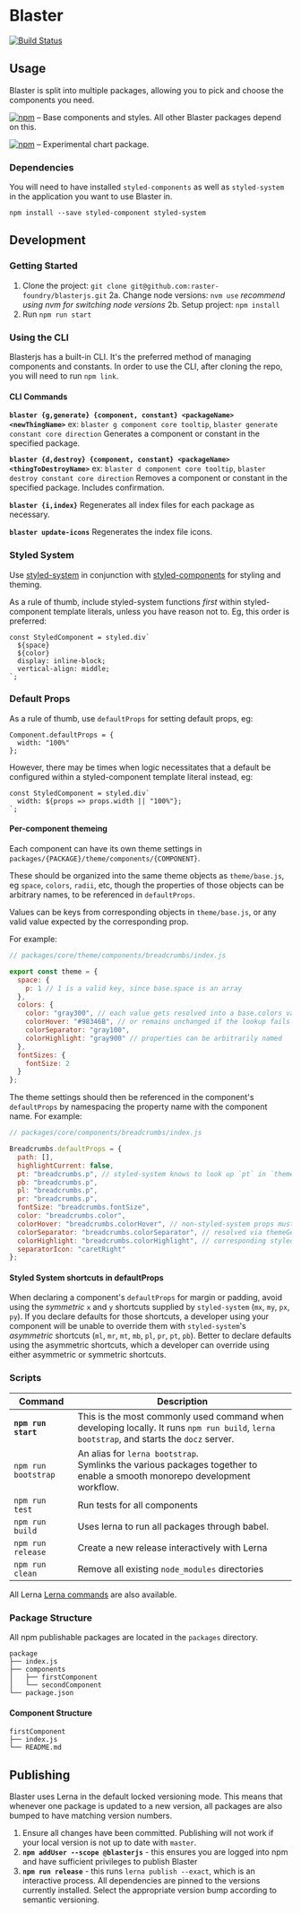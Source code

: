 # Blaster

[![Build Status](https://travis-ci.org/raster-foundry/blasterjs.svg?branch=master)](https://travis-ci.org/raster-foundry/blasterjs)

## Usage

Blaster is split into multiple packages, allowing you to pick and choose the components you need.

[![npm](https://img.shields.io/npm/v/@blasterjs/core.svg?label=@blasterjs/core)](https://www.npmjs.com/package/@blasterjs/core) &ndash; Base components and styles. All other Blaster packages depend on this.

[![npm](https://img.shields.io/npm/v/@blasterjs/chart.svg?label=@blasterjs/chart)](https://www.npmjs.com/package/@blasterjs/chart) &ndash; Experimental chart package.

### Dependencies

You will need to have installed `styled-components` as well as `styled-system` in the application you want to use Blaster in.

`npm install --save styled-component styled-system`

## Development

### Getting Started

1.  Clone the project: `git clone git@github.com:raster-foundry/blasterjs.git`
    2a. Change node versions: `nvm use` _recommend using nvm for switching node versions_
    2b. Setup project: `npm install`
2.  Run `npm run start`

### Using the CLI

Blasterjs has a built-in CLI.
It's the preferred method of managing components and constants.
In order to use the CLI, after cloning the repo, you will need to run `npm link`.

#### CLI Commands

**`blaster {g,generate} {component, constant} <packageName> <newThingName>`**
ex: `blaster g component core tooltip`, `blaster generate constant core direction`
Generates a component or constant in the specified package.

**`blaster {d,destroy} {component, constant} <packageName> <thingToDestroyName>`**
ex: `blaster d component core tooltip`, `blaster destroy constant core direction`
Removes a component or constant in the specified package. Includes confirmation.

**`blaster {i,index}`**
Regenerates all index files for each package as necessary.

**`blaster update-icons`**
Regenerates the index file icons.

### Styled System

Use [styled-system](https://jxnblk.com/styled-system/) in conjunction with
[styled-components](https://www.styled-components.com/) for styling and theming.

As a rule of thumb, include styled-system functions _first_ within styled-component
template literals, unless you have reason not to. Eg, this order is preferred:

```
const StyledComponent = styled.div`
  ${space}
  ${color}
  display: inline-block;
  vertical-align: middle;
`;
```

### Default Props

As a rule of thumb, use `defaultProps` for setting default props, eg:

```
Component.defaultProps = {
  width: "100%"
};
```

However, there may be times when logic necessitates that a default be configured
within a styled-component template literal instead, eg:

```
const StyledComponent = styled.div`
  width: ${props => props.width || "100%"};
`;
```

#### Per-component themeing

Each component can have its own theme settings in
`packages/{PACKAGE}/theme/components/{COMPONENT}`.

These should be organized into
the same theme objects as `theme/base.js`, eg `space`, `colors`, `radii`, etc,
though the properties of those objects can be arbitrary names, to be referenced
in `defaultProps`.

Values can be keys from corresponding objects in `theme/base.js`, or any valid
value expected by the corresponding prop.

For example:

```js
// packages/core/theme/components/breadcrumbs/index.js

export const theme = {
  space: {
    p: 1 // 1 is a valid key, since base.space is an array
  },
  colors: {
    color: "gray300", // each value gets resolved into a base.colors value
    colorHover: "#98346B", // or remains unchanged if the lookup fails
    colorSeparator: "gray100",
    colorHighlight: "gray900" // properties can be arbitrarily named
  },
  fontSizes: {
    fontSize: 2
  }
};
```

The theme settings should then be referenced in the component's `defaultProps`
by namespacing the property name with the component name. For example:

```js
// packages/core/components/breadcrumbs/index.js

Breadcrumbs.defaultProps = {
  path: [],
  highlightCurrent: false,
  pt: "breadcrumbs.p", // styled-system knows to look up `pt` in `theme.space`
  pb: "breadcrumbs.p",
  pl: "breadcrumbs.p",
  pr: "breadcrumbs.p",
  fontSize: "breadcrumbs.fontSize",
  color: "breadcrumbs.color",
  colorHover: "breadcrumbs.colorHover", // non-styled-system props must be
  colorSeparator: "breadcrumbs.colorSeparator", // resolved via themeGet() in the
  colorHighlight: "breadcrumbs.colorHighlight", // corresponding styled-component definition
  separatorIcon: "caretRight"
};
```

#### Styled System shortcuts in defaultProps

When declaring a component's `defaultProps` for margin or padding, avoid using the
_symmetric_ `x` and `y` shortcuts supplied by `styled-system` (`mx`, `my`, `px`, `py`).
If you declare defaults for those shortcuts, a developer using your component will
be unable to override them with `styled-system`'s _asymmetric_ shortcuts
(`ml`, `mr`, `mt`, `mb`, `pl`, `pr`, `pt`, `pb`). Better to declare defaults
using the asymmetric shortcuts, which a developer can override using either
asymmetric or symmetric shortcuts.

### Scripts

| Command             | Description                                                                                                                               |
| ------------------- | ----------------------------------------------------------------------------------------------------------------------------------------- |
| **`npm run start`** | This is the most commonly used command when developing locally. It runs `npm run build`, `lerna bootstrap`, and starts the `docz` server. |
| `npm run bootstrap` | An alias for `lerna bootstrap`. <br/> Symlinks the various packages together to enable a smooth monorepo development workflow.            |
| `npm run test`      | Run tests for all components                                                                                                              |
| `npm run build`     | Uses lerna to run all packages through babel.                                                                                             |
| `npm run release`   | Create a new release interactively with Lerna                                                                                             |
| `npm run clean`     | Remove all existing `node_modules` directories                                                                                            |

All Lerna [Lerna commands](https://lernajs.io/) are also available.

### Package Structure

All npm publishable packages are located in the `packages` directory.

```
package
├── index.js
├── components
│   ├── firstComponent
│   └── secondComponent
└── package.json
```

#### Component Structure

```
firstComponent
├── index.js
└── README.md
```

## Publishing

Blaster uses Lerna in the default locked versioning mode.
This means that whenever one package is updated to a new version, all packages are also bumped to have matching version numbers.

1.  Ensure all changes have been committed. Publishing will not work if your local version is not up to date with `master`.
1.  **`npm addUser --scope @blasterjs`** - this ensures you are logged into npm and have sufficient privileges to publish Blaster
1.  **`npm run release`** - this runs `lerna publish --exact`, which is an interactive process. All dependencies are pinned to the versions currently installed. Select the appropriate version bump according to semantic versioning.
